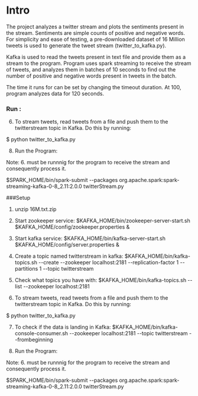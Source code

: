 # Intro

The project analyzes a twitter stream and plots the sentiments present in the stream. Sentiments are simple counts of positive and negative words. For simplicity and ease of testing, a pre-downloaded dataset of 16 Million tweets is used to generate the tweet stream (twitter_to_kafka.py).

Kafka is used to read the tweets present in text file and provide them as a stream to the program. Program uses spark streaming to receive the stream of tweets, and analyzes them in batches of 10 seconds to find out the number of positive and negative words present in tweets in the batch.

The time it runs for can be set by changing the timeout duration. At 100, program analyzes data for 120 seconds.

### Run :

6. To stream tweets, read tweets from a file and push them to the twitterstream topic in Kafka. Do this by running:

$ python twitter_to_kafka.py


8. Run the Program:
 
Note: 6. must be runnnig for the program to receive the stream and consequently process it.

$SPARK_HOME/bin/spark-submit --packages org.apache.spark:spark-streaming-kafka-0-8_2.11:2.0.0 twitterStream.py 

###Setup
1. unzip 16M.txt.zip

2. Start zookeeper service:
$KAFKA_HOME/bin/zookeeper-server-start.sh $KAFKA_HOME/config/zookeeper.properties &

3. Start kafka service:
$KAFKA_HOME/bin/kafka-server-start.sh $KAFKA_HOME/config/server.properties &

4. Create a topic named twitterstream in kafka:
$KAFKA_HOME/bin/kafka-topics.sh --create --zookeeper localhost:2181 --replication-factor 1 --partitions 1 --topic twitterstream

5. Check what topics you have with:
$KAFKA_HOME/bin/kafka-topics.sh --list --zookeeper localhost:2181  

6. To stream tweets, read tweets from a file and push them to the twitterstream topic in Kafka. Do this by running:

$ python twitter_to_kafka.py

7. To check if the data is landing in Kafka:
$KAFKA_HOME/bin/kafka-console-consumer.sh --zookeeper localhost:2181 --topic twitterstream --frombeginning

8. Run the Program:
 
Note: 6. must be runnnig for the program to receive the stream and consequently process it.

$SPARK_HOME/bin/spark-submit --packages org.apache.spark:spark-streaming-kafka-0-8_2.11:2.0.0 twitterStream.py 
